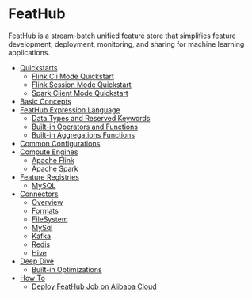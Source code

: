# FeatHub

FeatHub is a stream-batch unified feature store that simplifies feature
development, deployment, monitoring, and sharing for machine learning
applications.

- [Quickstarts](quickstarts/_index.md)
	- [Flink Cli Mode Quickstart](quickstarts/flink-cli-mode.md)
	- [Flink Session Mode Quickstart](quickstarts/flink-session-mode.md)
	- [Spark Client Mode Quickstart](quickstarts/spark-client-mode.md)
- [Basic Concepts](basic-concepts.md)
- [FeatHub Expression Language](expression-language/_index.md)
	- [Data Types and Reserved Keywords](expression-language/dtypes.md)
	- [Built-in Operators and Functions](expression-language/functions.md)
	- [Built-in Aggregations Functions](expression-language/aggregation_functions.md)
- [Common Configurations](configurations.md)
- [Compute Engines](engines/_index.md)
	- [Apache Flink](engines/flink.md)
	- [Apache Spark](engines/spark.md)
- [Feature Registries](registries/_index.md)
  - [MySQL](registries/mysql.md)
- [Connectors](connectors/_index.md)
  - [Overview](connectors/overview.md) 
  - [Formats](connectors/formats/_index.md)
  - [FileSystem](connectors/filesystem.md)
  - [MySql](connectors/mysql.md)
  - [Kafka](connectors/kafka.md)
  - [Redis](connectors/redis.md)
  - [Hive](connectors/hive.md)
- [Deep Dive](deep-dive/_index.md)
	- [Built-in Optimizations](deep-dive/optimizations.md)
- [How To](how-to/_index.md)
  - [Deploy FeatHub Job on Alibaba Cloud](how-to/deploy-on-alibaba-cloud.md)
